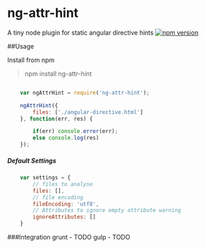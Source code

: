 # ng-attr-hint
A tiny node plugin for static angular directive hints
[![npm version](https://badge.fury.io/js/ng-attr-hint.svg)](http://badge.fury.io/js/ng-attr-hint)

##Usage

Install from npm

> npm install ng-attr-hint

```javascript

	var ngAttrHint = require('ng-attr-hint');

	ngAttrHint({
		files: ['./angular-directive.html']
	}, function(err, res) {

		if(err) console.error(err);
		else console.log(res)
	});

```

##### Default Settings
```javascript
	var settings = {
		// files to analyse
		files: [],
		// file encoding
		fileEncoding: 'utf8',
		// Attributes to ignore empty attribute warning
		ignoreAttributes: []
	}
```
###Integration
grunt - TODO
gulp - TODO